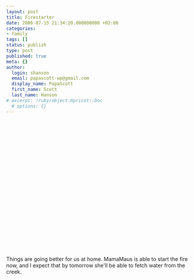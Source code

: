 ```yaml
---
layout: post
title: Firestarter
date: 2006-07-15 21:34:20.000000000 +02:00
categories:
- family
tags: []
status: publish
type: post
published: true
meta: {}
author:
  login: shanson
  email: papascott-wp@gmail.com
  display_name: PapaScott
  first_name: Scott
  last_name: Hanson
# excerpt: !ruby/object:Hpricot::Doc
  # options: {}
---
```

<p><object width="425" height="350"><param name="movie" value="http://www.youtube.com/v/kRoaTsN7fk0&autostart=1" /><embed src="http://www.youtube.com/v/kRoaTsN7fk0&autostart=1" type="application/x-shockwave-flash" width="500" height="350"></embed></object></p>
<p>Things are going better for us at home. MamaMaus is able to start the fire now, and I expect that by tomorrow she'll be able to fetch water from the creek.</p>
